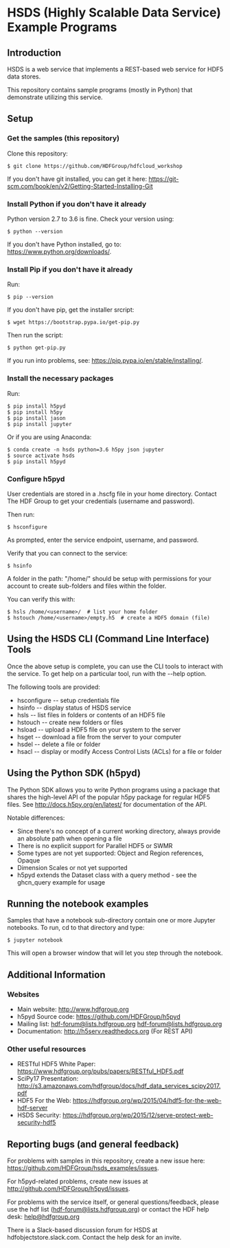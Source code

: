 # HSDS (Highly Scalable Data Service) Example Programs

## Introduction
 
HSDS is a web service that implements a REST-based web service for HDF5 data stores.

This repository contains sample programs (mostly in Python) that demonstrate
utilizing this service.

## Setup
 
### Get the samples (this repository)

Clone this repository:

    $ git clone https://github.com/HDFGroup/hdfcloud_workshop

If you don't have git installed, you can get it here: https://git-scm.com/book/en/v2/Getting-Started-Installing-Git

### Install Python if you don't have it already

Python version 2.7 to 3.6 is fine. Check your version using:

    $ python --version

If you don't have Python installed, go to: https://www.python.org/downloads/.

### Install Pip if you don't have it already

Run:

    $ pip --version

If you don't have pip, get the installer srcript:

    $ wget https://bootstrap.pypa.io/get-pip.py

Then run the script:

    $ python get-pip.py 

If you run into problems, see: https://pip.pypa.io/en/stable/installing/.

### Install the necessary packages

Run:

    $ pip install h5pyd
    $ pip install h5py
    $ pip install jason
    $ pip install jupyter

Or if you are using Anaconda:

    $ conda create -n hsds python=3.6 h5py json jupyter
    $ source activate hsds
    $ pip install h5pyd

### Configure h5pyd
 
User credentials are stored in a .hscfg file in your home directory.
Contact The HDF Group to get your credentials (username and password).

Then run:

    $ hsconfigure

As prompted, enter the service endpoint, username, and password.

Verify that you can connect to the service:

    $ hsinfo

A folder in the path: "/home/<username>" should be setup with permissions for 
your account to create sub-folders and files within the folder.  

You can verify this with:

    $ hsls /home/<username>/  # list your home folder
    $ hstouch /home/<username>/empty.h5  # create a HDF5 domain (file)

## Using the HSDS CLI (Command Line Interface) Tools

Once the above setup is complete, you can use the CLI tools to interact with the service.  To get help on a particular tool, run with the --help option.

The following tools are provided:

* hsconfigure -- setup credentials file
* hsinfo -- display status of HSDS service
* hsls -- list files in folders or contents of an HDF5 file
* hstouch -- create new folders or files
* hsload -- upload a HDF5 file on your system to the server
* hsget -- download a file from the server to your computer
* hsdel -- delete a file or folder
* hsacl -- display or modify Access Control Lists (ACLs) for a file or folder

## Using the Python SDK (h5pyd)

The Python SDK allows you to write Python programs using a package that shares the 
high-level API of the popular h5py package for regular HDF5 files.  See http://docs.h5py.org/en/latest/ for documentation of the API.

Notable differences:

* Since there's no concept of a current working directory, always provide an absolute path when opening a file
* There is no explicit support for Parallel HDF5 or SWMR
* Some types are not yet supported: Object and Region references, Opaque
* Dimension Scales or not yet supported
* h5pyd extends the Dataset class with a query method - see the ghcn_query example for usage

## Running the notebook examples

Samples that have a notebook sub-directory contain one or more Jupyter notebooks.
To run, cd to that directory and type:

    $ jupyter notebook

This will open a browser window that will let you step through the notebook.

## Additional Information

### Websites

* Main website: http://www.hdfgroup.org
* h5pyd Source code: https://github.com/HDFGroup/h5pyd
* Mailing list: hdf-forum@lists.hdfgroup.org <hdf-forum@lists.hdfgroup.org>
* Documentation: http://h5serv.readthedocs.org  (For REST API)

### Other useful resources

* RESTful HDF5 White Paper: https://www.hdfgroup.org/pubs/papers/RESTful_HDF5.pdf  
* SciPy17 Presentation: http://s3.amazonaws.com/hdfgroup/docs/hdf_data_services_scipy2017.pdf 
* HDF5 For the Web: https://hdfgroup.org/wp/2015/04/hdf5-for-the-web-hdf-server
* HSDS Security: https://hdfgroup.org/wp/2015/12/serve-protect-web-security-hdf5 


## Reporting bugs (and general feedback)

For problems with samples in this repository, create a new issue here: https://github.com/HDFGroup/hsds_examples/issues. 

For h5pyd-related problems, create new issues at http://github.com/HDFGroup/h5pyd/issues. 

For problems with the service itself, or general questions/feedback, please use the hdf list (hdf-forum@lists.hdfgroup.org) or contact the HDF help desk: help@hdfgroup.org

There is a Slack-based discussion forum for HSDS at hdfobjectstore.slack.com.  Contact the help desk for an invite.




